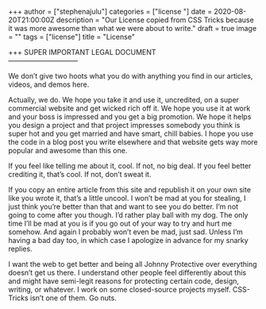 +++
author = ["stephenajulu"]
categories = ["license "]
date = 2020-08-20T21:00:00Z
description = "Our License copied from CSS Tricks because it was more awesome than what we were about to write."
draft = true
image = ""
tags = ["license"]
title = "License"

+++
SUPER IMPORTANT LEGAL DOCUMENT  
——————————

We don’t give two hoots what you do with anything you find in our articles, videos, and demos here.

Actually, we do. We hope you take it and use it, uncredited, on a super commercial website and get wicked rich off it. We hope you use it at work and your boss is impressed and you get a big promotion. We hope it helps you design a project and that project impresses somebody you think is super hot and you get married and have smart, chill babies. I hope you use the code in a blog post you write elsewhere and that website gets way more popular and awesome than this one.

If you feel like telling me about it, cool. If not, no big deal. If you feel better crediting it, that’s cool. If not, don’t sweat it.

If you copy an entire article from this site and republish it on your own site like you wrote it, that’s a little uncool. I won’t be mad at you for stealing, I just think you’re better than that and want to see you do better. I’m not going to come after you though. I’d rather play ball with my dog. The only time I’ll be mad at you is if you go out of your way to try and hurt me somehow. And again I probably won’t even be mad, just sad. Unless I’m having a bad day too, in which case I apologize in advance for my snarky replies.

I want the web to get better and being all Johnny Protective over everything doesn’t get us there. I understand other people feel differently about this and might have semi-legit reasons for protecting certain code, design, writing, or whatever. I work on some closed-source projects myself. CSS-Tricks isn’t one of them. Go nuts.